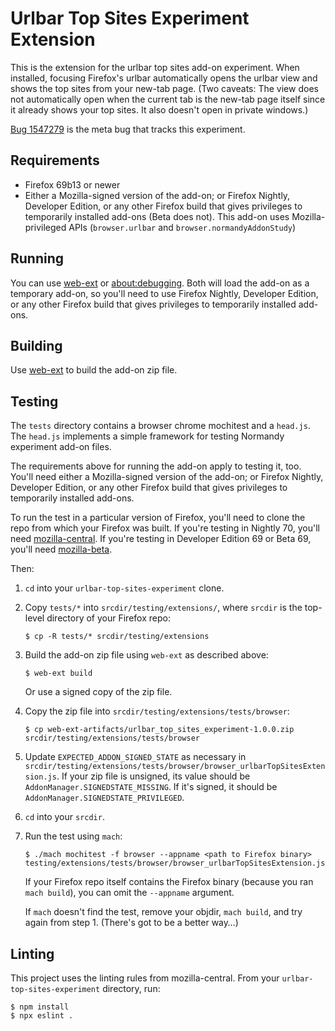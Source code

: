 # Urlbar Top Sites Experiment Extension

This is the extension for the urlbar top sites add-on experiment. When
installed, focusing Firefox's urlbar automatically opens the urlbar view and
shows the top sites from your new-tab page. (Two caveats: The view does not
automatically open when the current tab is the new-tab page itself since it
already shows your top sites. It also doesn't open in private windows.)

[Bug 1547279] is the meta bug that tracks this experiment.

[Bug 1547279]: https://bugzilla.mozilla.org/show_bug.cgi?id=1547279

## Requirements

* Firefox 69b13 or newer
* Either a Mozilla-signed version of the add-on; or Firefox Nightly, Developer
  Edition, or any other Firefox build that gives privileges to temporarily
  installed add-ons (Beta does not). This add-on uses Mozilla-privileged APIs
  (`browser.urlbar` and `browser.normandyAddonStudy`)

## Running

You can use [web-ext] or [about:debugging]. Both will load the add-on as a
temporary add-on, so you'll need to use Firefox Nightly, Developer Edition, or
any other Firefox build that gives privileges to temporarily installed add-ons.

[web-ext]: https://developer.mozilla.org/en-US/docs/Mozilla/Add-ons/WebExtensions/Getting_started_with_web-ext
[about:debugging]: https://developer.mozilla.org/en-US/docs/Mozilla/Add-ons/WebExtensions/Debugging

## Building

Use [web-ext] to build the add-on zip file.

## Testing

The `tests` directory contains a browser chrome mochitest and a `head.js`. The
`head.js` implements a simple framework for testing Normandy experiment add-on
files.

The requirements above for running the add-on apply to testing it, too. You'll
need either a Mozilla-signed version of the add-on; or Firefox Nightly,
Developer Edition, or any other Firefox build that gives privileges to
temporarily installed add-ons.

To run the test in a particular version of Firefox, you'll need to clone the
repo from which your Firefox was built. If you're testing in Nightly 70, you'll
need [mozilla-central]. If you're testing in Developer Edition 69 or Beta 69,
you'll need [mozilla-beta].

Then:

1. `cd` into your `urlbar-top-sites-experiment` clone.
2. Copy `tests/*` into `srcdir/testing/extensions/`, where `srcdir` is the
   top-level directory of your Firefox repo:

       $ cp -R tests/* srcdir/testing/extensions

3. Build the add-on zip file using `web-ext` as described above:

       $ web-ext build

   Or use a signed copy of the zip file.

4. Copy the zip file into `srcdir/testing/extensions/tests/browser`:

       $ cp web-ext-artifacts/urlbar_top_sites_experiment-1.0.0.zip srcdir/testing/extensions/tests/browser

5. Update `EXPECTED_ADDON_SIGNED_STATE` as necessary in
   `srcdir/testing/extensions/tests/browser/browser_urlbarTopSitesExtension.js`.
   If your zip file is unsigned, its value should be
   `AddonManager.SIGNEDSTATE_MISSING`. If it's signed, it should be
   `AddonManager.SIGNEDSTATE_PRIVILEGED`.

6. `cd` into your `srcdir`.
7. Run the test using `mach`:

       $ ./mach mochitest -f browser --appname <path to Firefox binary> testing/extensions/tests/browser/browser_urlbarTopSitesExtension.js

   If your Firefox repo itself contains the Firefox binary (because you ran
   `mach build`), you can omit the `--appname` argument.

   If `mach` doesn't find the test, remove your objdir, `mach build`, and try
   again from step 1. (There's got to be a better way…)

[mozilla-central]: http://hg.mozilla.org/mozilla-central/
[mozilla-beta]: https://hg.mozilla.org/releases/mozilla-beta/

## Linting

This project uses the linting rules from mozilla-central. From your
`urlbar-top-sites-experiment` directory, run:

    $ npm install
    $ npx eslint .
